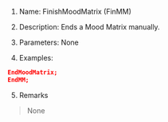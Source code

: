 1. Name: FinishMoodMatrix (FinMM)

2. Description: Ends a Mood Matrix manually.

3. Parameters: None

4. Examples:
```json
EndMoodMatrix;
EndMM;
```

5. Remarks
>None